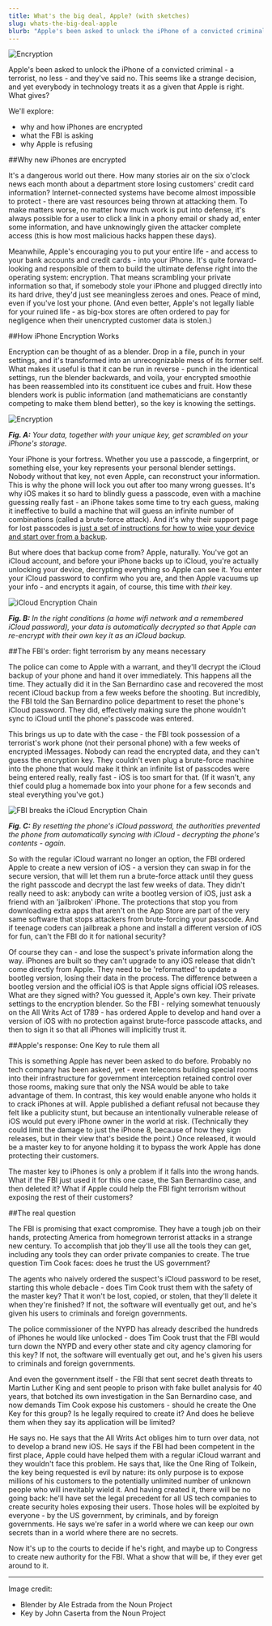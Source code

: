 ```yaml
---
title: What's the big deal, Apple? (with sketches)
slug: whats-the-big-deal-apple
blurb: "Apple's been asked to unlock the iPhone of a convicted criminal - a terrorist, no less - and they've said no. This seems like a strange decision, and yet everybody in technology treats it as a given that Apple is right. What gives?"
---
```


![Encryption](https://s3.amazonaws.com/j4p3/apple/encryption_1.png)

Apple's been asked to unlock the iPhone of a convicted criminal - a terrorist, no less - and they've said no. This seems like a strange decision, and yet everybody in technology treats it as a given that Apple is right. What gives?

We'll explore:

* why and how iPhones are encrypted
* what the FBI is asking
* why Apple is refusing

##Why new iPhones are encrypted

It's a dangerous world out there. How many stories air on the six o'clock news each month about a department store losing customers' credit card information? Internet-connected systems have become almost impossible to protect - there are vast resources being thrown at attacking them. To make matters worse, no matter how much work is put into defense, it's always possible for a user to click a link in a phony email or shady ad, enter some information, and have unknowingly given the attacker complete access (this is how most malicious hacks happen these days).

Meanwhile, Apple's encouraging you to put your entire life - and access to your bank accounts and credit cards - into your iPhone. It's quite forward-looking and responsible of them to build the ultimate defense right into the operating system: encryption. That means scrambling your private information so that, if somebody stole your iPhone and plugged directly into its hard drive, they'd just see meaningless zeroes and ones. Peace of mind, even if you've lost your phone. (And even better, Apple's not legally liable for your ruined life - as big-box stores are often ordered to pay for negligence when their unencrypted customer data is stolen.)

##How iPhone Encryption Works

Encryption can be thought of as a blender. Drop in a file, punch in your settings, and it's transformed into an unrecognizable mess of its former self. What makes it useful is that it can be run in reverse - punch in the identical settings, run the blender backwards, and voila, your encrypted smoothie has been reassembled into its constituent ice cubes and fruit. How these blenders work is public information (and mathematicians are constantly competing to make them blend better), so the key is knowing the settings.

![Encryption](https://s3.amazonaws.com/j4p3/apple/encryption_1.png)

***Fig. A:** Your data, together with your unique key, get scrambled on your iPhone's storage.*

Your iPhone is your fortress. Whether you use a passcode, a fingerprint, or something else, your key represents your personal blender settings. Nobody without that key, not even Apple, can reconstruct your information. This is why the phone will lock you out after too many wrong guesses. It's why iOS makes it so hard to blindly guess a passcode, even with a machine guessing really fast - an iPhone takes some time to try each guess, making it ineffective to build a machine that will guess an infinite number of combinations (called a brute-force attack). And it's why their support page for lost passcodes is [just a set of instructions for how to wipe your device and start over from a backup](https://support.apple.com/en-us/HT204306).

But where does that backup come from? Apple, naturally. You've got an iCloud account, and before your iPhone backs up to iCloud, you're actually unlocking your device, decrypting everything so Apple can see it. You enter your iCloud password to confirm who you are, and then Apple vacuums up your info - and encrypts it again, of course, this time with *their* key.

![iCloud Encryption Chain](https://s3.amazonaws.com/j4p3/apple/icloud_encryption_chain.png)

***Fig. B:** In the right conditions (a home wifi network and a remembered iCloud password), your data is automatically decrypted so that Apple can re-encrypt with their own key it as an iCloud backup.*

##The FBI's order: fight terrorism by any means necessary

The police can come to Apple with a warrant, and they'll decrypt the iCloud backup of your phone and hand it over immediately. This happens all the time. They actually did it in the San Bernardino case and recovered the most recent iCloud backup from a few weeks before the shooting. But incredibly, the FBI told the San Bernardino police department to reset the phone's iCloud password. They did, effectively making sure the phone wouldn't sync to iCloud until the phone's passcode was entered.

This brings us up to date with the case - the FBI took possession of a terrorist's work phone (not their personal phone) with a few weeks of encrypted iMessages. Nobody can read the encrypted data, and they can't guess the encryption key. They couldn't even plug a brute-force machine into the phone that would make it think an infinite list of passcodes were being entered really, really fast - iOS is too smart for that. (If it wasn't, any thief could plug a homemade box into your phone for a few seconds and steal everything you've got.)

![FBI breaks the iCloud Encryption Chain](https://s3.amazonaws.com/j4p3/apple/icloud_encryption_broken.png)

***Fig. C:** By resetting the phone's iCloud password, the authorities prevented the phone from automatically syncing with iCloud - decrypting the phone's contents - again.*

So with the regular iCloud warrant no longer an option, the FBI ordered Apple to create a new version of iOS - a version they can swap in for the secure version, that will let them run a brute-force attack until they guess the right passcode and decrypt the last few weeks of data. They didn't really need to ask: anybody can write a bootleg version of iOS, just ask a friend with an 'jailbroken' iPhone. The protections that stop you from downloading extra apps that aren't on the App Store are part of the very same software that stops attackers from brute-forcing your passcode. And if teenage coders can jailbreak a phone and install a different version of iOS for fun, can't the FBI do it for national security?

Of course they can - and lose the suspect's private information along the way. iPhones are built so they can't upgrade to any iOS release that didn't come directly from Apple. They need to be 'reformatted' to update a bootleg version, losing their data in the process. The difference between a bootleg version and the official iOS is that Apple signs official iOS releases. What are they signed with? You guessed it, Apple's own key. Their private settings to the encryption blender. So the FBI - relying somewhat tenuously on the All Writs Act of 1789 - has ordered Apple to develop and hand over a version of iOS with no protection against brute-force passcode attacks, and then to sign it so that all iPhones will implicitly trust it.

##Apple's response: One Key to rule them all

This is something Apple has never been asked to do before. Probably no tech company has been asked, yet - even telecoms building special rooms into their infrastructure for government interception retained control over those rooms, making sure that only the NSA would be able to take advantage of them. In contrast, this key would enable anyone who holds it to crack iPhones at will. Apple published a defiant refusal not because they felt like a publicity stunt, but because an intentionally vulnerable release of iOS would put every iPhone owner in the world at risk. (Technically they could limit the damage to just the iPhone 8, because of how they sign releases, but in their view that's beside the point.) Once released, it would be a master key to for anyone holding it to bypass the work Apple has done protecting their customers.

The master key to iPhones is only a problem if it falls into the wrong hands. What if the FBI just used it for this one case, the San Bernardino case, and then deleted it? What if Apple could help the FBI fight terrorism without exposing the rest of their customers?

##The real question

The FBI is promising that exact compromise. They have a tough job on their hands, protecting America from homegrown terrorist attacks in a strange new century. To accomplish that job they'll use all the tools they can get, including any tools they can order private companies to create. The true question Tim Cook faces: does he trust the US government?

The agents who naively ordered the suspect's iCloud password to be reset, starting this whole debacle - does Tim Cook trust them with the safety of the master key? That it won't be lost, copied, or stolen, that they'll delete it when they're finished? If not, the software will eventually get out, and he's given his users to criminals and foreign governments.

The police commissioner of the NYPD has already described the hundreds of iPhones he would like unlocked - does Tim Cook trust that the FBI would turn down the NYPD and every other state and city agency clamoring for this key? If not, the software will eventually get out, and he's given his users to criminals and foreign governments.

And even the government itself - the FBI that sent secret death threats to Martin Luther King and sent people to prison with fake bullet analysis for 40 years, that botched its own investigation in the San Bernardino case, and now demands Tim Cook expose his customers - should he create the One Key for this group? Is he legally required to create it? And does he believe them when they say its application will be limited?

He says no. He says that the All Writs Act obliges him to turn over data, not to develop a brand new iOS. He says if the FBI had been competent in the first place, Apple could have helped them with a regular iCloud warrant and they wouldn't face this problem. He says that, like the One Ring of Tolkein, the key being requested is evil by nature: its only purpose is to expose millions of his customers to the potentially unlimited number of unknown people who will inevitably wield it. And having created it, there will be no going back: he'll have set the legal precedent for all US tech companies to create security holes exposing their users. Those holes will be exploited by everyone - by the US government, by criminals, and by foreign governments. He says we're safer in a world where we can keep our own secrets than in a world where there are no secrets.

Now it's up to the courts to decide if he's right, and maybe up to Congress to create new authority for the FBI. What a show that will be, if they ever get around to it.


-------------------------------------------

Image credit: 

* Blender by Ale Estrada from the Noun Project
* Key by John Caserta from the Noun Project
